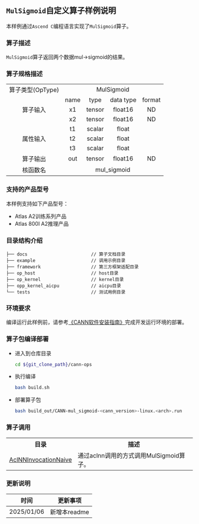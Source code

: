 ## `MulSigmoid`自定义算子样例说明 
本样例通过`Ascend C`编程语言实现了`MulSigmoid`算子。

### 算子描述
`MulSigmoid`算子返回两个数据mul->sigmoid的结果。

### 算子规格描述

<table>
<tr><td rowspan="1" align="center">算子类型(OpType)</td><td colspan="4" align="center">MulSigmoid</td></tr>
</tr>
<tr><td rowspan="3" align="center">算子输入</td><td align="center">name</td><td align="center">type</td><td align="center">data type</td><td align="center">format</td></tr>
<tr><td align="center">x1</td><td align="center">tensor</td><td align="center">float16</td><td align="center">ND</td></tr>
<tr><td align="center">x2</td><td align="center">tensor</td><td align="center">float16</td><td align="center">ND</td></tr>
<tr><td rowspan="3" align="center">属性输入</td><td align="center">t1</td><td align="center">scalar</td><td align="center">float</td><td align="center"></td></tr>
<tr><td align="center">t2</td><td align="center">scalar</td><td align="center">float</td><td align="center"></td></tr>
<tr><td align="center">t3</td><td align="center">scalar</td><td align="center">float</td><td align="center"></td></tr>
</tr>
</tr>
<tr><td rowspan="1" align="center">算子输出</td><td align="center">out</td><td align="center">tensor</td><td align="center">float16</td><td align="center">ND</td></tr>
</tr>
<tr><td rowspan="1" align="center">核函数名</td><td colspan="4" align="center">mul_sigmoid</td></tr>
</table>

### 支持的产品型号
本样例支持如下产品型号：
- Atlas A2训练系列产品
- Atlas 800I A2推理产品

### 目录结构介绍
```
├── docs                        // 算子文档目录
├── example                     // 调用示例目录
├── framework                   // 第三方框架适配目录
├── op_host                     // host目录
├── op_kernel                   // kernel目录
├── opp_kernel_aicpu            // aicpu目录
└── tests                       // 测试用例目录
```

### 环境要求
编译运行此样例前，请参考[《CANN软件安装指南》](https://hiascend.com/document/redirect/CannCommunityInstSoftware)完成开发运行环境的部署。

### 算子包编译部署
  - 进入到仓库目录

    ```bash
    cd ${git_clone_path}/cann-ops
    ```

  - 执行编译

    ```bash
    bash build.sh
    ```

  - 部署算子包

    ```bash
    bash build_out/CANN-mul_sigmoid-<cann_version>-linux.<arch>.run
    ```
### 算子调用
<table>
    <th>目录</th><th>描述</th>
    <tr>
        <td><a href="./examples/AclNNInvocationNaive"> AclNNInvocationNaive</td><td>通过aclnn调用的方式调用MulSigmoid算子。</td>
    </tr>
</table>

### 更新说明
| 时间 | 更新事项 |
|----|------|
| 2025/01/06 | 新增本readme |
